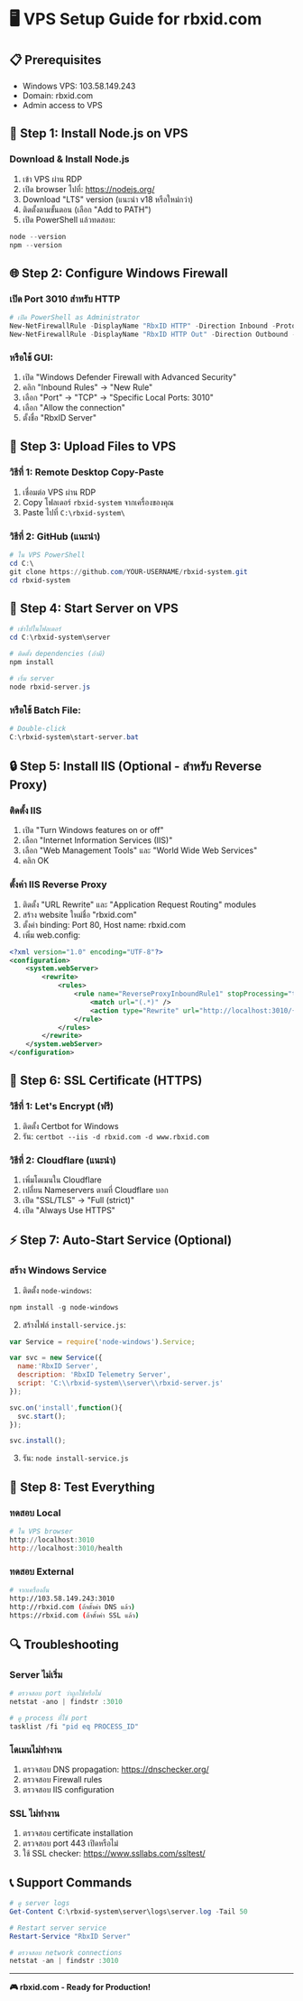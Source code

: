 # 🖥️ VPS Setup Guide for rbxid.com

## 📋 Prerequisites
- Windows VPS: 103.58.149.243
- Domain: rbxid.com
- Admin access to VPS

## 🔧 Step 1: Install Node.js on VPS

### Download & Install Node.js
1. เข้า VPS ผ่าน RDP
2. เปิด browser ไปที่: https://nodejs.org/
3. Download "LTS" version (แนะนำ v18 หรือใหม่กว่า)
4. ติดตั้งตามขั้นตอน (เลือก "Add to PATH")
5. เปิด PowerShell แล้วทดสอบ:
```powershell
node --version
npm --version
```

## 🌐 Step 2: Configure Windows Firewall

### เปิด Port 3010 สำหรับ HTTP
```powershell
# เปิด PowerShell as Administrator
New-NetFirewallRule -DisplayName "RbxID HTTP" -Direction Inbound -Protocol TCP -LocalPort 3010 -Action Allow
New-NetFirewallRule -DisplayName "RbxID HTTP Out" -Direction Outbound -Protocol TCP -LocalPort 3010 -Action Allow
```

### หรือใช้ GUI:
1. เปิด "Windows Defender Firewall with Advanced Security"
2. คลิก "Inbound Rules" → "New Rule"
3. เลือก "Port" → "TCP" → "Specific Local Ports: 3010"
4. เลือก "Allow the connection"
5. ตั้งชื่อ "RbxID Server"

## 📁 Step 3: Upload Files to VPS

### วิธีที่ 1: Remote Desktop Copy-Paste
1. เชื่อมต่อ VPS ผ่าน RDP
2. Copy โฟลเดอร์ `rbxid-system` จากเครื่องของคุณ
3. Paste ไปที่ `C:\rbxid-system\`

### วิธีที่ 2: GitHub (แนะนำ)
```powershell
# ใน VPS PowerShell
cd C:\
git clone https://github.com/YOUR-USERNAME/rbxid-system.git
cd rbxid-system
```

## 🚀 Step 4: Start Server on VPS

```powershell
# เข้าไปในโฟลเดอร์
cd C:\rbxid-system\server

# ติดตั้ง dependencies (ถ้ามี)
npm install

# เริ่ม server
node rbxid-server.js
```

### หรือใช้ Batch File:
```powershell
# Double-click
C:\rbxid-system\start-server.bat
```

## 🔒 Step 5: Install IIS (Optional - สำหรับ Reverse Proxy)

### ติดตั้ง IIS
1. เปิด "Turn Windows features on or off"
2. เลือก "Internet Information Services (IIS)"
3. เลือก "Web Management Tools" และ "World Wide Web Services"
4. คลิก OK

### ตั้งค่า IIS Reverse Proxy
1. ติดตั้ง "URL Rewrite" และ "Application Request Routing" modules
2. สร้าง website ใหม่ชื่อ "rbxid.com"
3. ตั้งค่า binding: Port 80, Host name: rbxid.com
4. เพิ่ม web.config:

```xml
<?xml version="1.0" encoding="UTF-8"?>
<configuration>
    <system.webServer>
        <rewrite>
            <rules>
                <rule name="ReverseProxyInboundRule1" stopProcessing="true">
                    <match url="(.*)" />
                    <action type="Rewrite" url="http://localhost:3010/{R:1}" />
                </rule>
            </rules>
        </rewrite>
    </system.webServer>
</configuration>
```

## 🔐 Step 6: SSL Certificate (HTTPS)

### วิธีที่ 1: Let's Encrypt (ฟรี)
1. ติดตั้ง Certbot for Windows
2. รัน: `certbot --iis -d rbxid.com -d www.rbxid.com`

### วิธีที่ 2: Cloudflare (แนะนำ)
1. เพิ่มโดเมนใน Cloudflare
2. เปลี่ยน Nameservers ตามที่ Cloudflare บอก
3. เปิด "SSL/TLS" → "Full (strict)"
4. เปิด "Always Use HTTPS"

## ⚡ Step 7: Auto-Start Service (Optional)

### สร้าง Windows Service
1. ติดตั้ง `node-windows`:
```powershell
npm install -g node-windows
```

2. สร้างไฟล์ `install-service.js`:
```javascript
var Service = require('node-windows').Service;

var svc = new Service({
  name:'RbxID Server',
  description: 'RbxID Telemetry Server',
  script: 'C:\\rbxid-system\\server\\rbxid-server.js'
});

svc.on('install',function(){
  svc.start();
});

svc.install();
```

3. รัน: `node install-service.js`

## 🧪 Step 8: Test Everything

### ทดสอบ Local
```powershell
# ใน VPS browser
http://localhost:3010
http://localhost:3010/health
```

### ทดสอบ External
```bash
# จากเครื่องอื่น
http://103.58.149.243:3010
http://rbxid.com (ถ้าตั้งค่า DNS แล้ว)
https://rbxid.com (ถ้าตั้งค่า SSL แล้ว)
```

## 🔍 Troubleshooting

### Server ไม่เริ่ม
```powershell
# ตรวจสอบ port ว่าถูกใช้หรือไม่
netstat -ano | findstr :3010

# ดู process ที่ใช้ port
tasklist /fi "pid eq PROCESS_ID"
```

### โดเมนไม่ทำงาน
1. ตรวจสอบ DNS propagation: https://dnschecker.org/
2. ตรวจสอบ Firewall rules
3. ตรวจสอบ IIS configuration

### SSL ไม่ทำงาน
1. ตรวจสอบ certificate installation
2. ตรวจสอบ port 443 เปิดหรือไม่
3. ใช้ SSL checker: https://www.ssllabs.com/ssltest/

## 📞 Support Commands

```powershell
# ดู server logs
Get-Content C:\rbxid-system\server\logs\server.log -Tail 50

# Restart server service
Restart-Service "RbxID Server"

# ตรวจสอบ network connections
netstat -an | findstr :3010
```

---
**🎮 rbxid.com - Ready for Production!**
